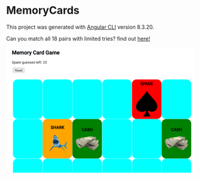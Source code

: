 # MemoryCards

This project was generated with [Angular CLI](https://github.com/angular/angular-cli) version 8.3.20.

Can you match all 18 pairs with limited tries? find out [here!](https://j0hnruss0.github.io/classic-memory/)

<img src='/src/assets/images/memory-screen.png' width='700'>